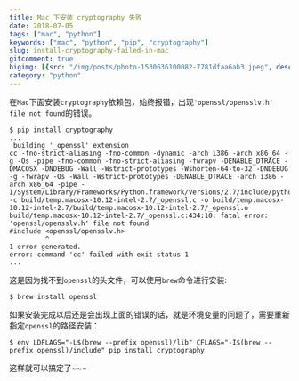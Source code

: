 ```yaml
---
title: Mac 下安装 cryptography 失败
date: 2018-07-05
tags: ["mac", "python"]
keywords: ["mac", "python", "pip", "cryptography"]
slug: install-cryptography-failed-in-mac
gitcomment: true
bigimg: [{src: "/img/posts/photo-1530636100082-7781dfaa6ab3.jpeg", desc: "Eagle on the Way"}]
category: "python"
---
```


在`Mac`下面安装`cryptography`依赖包，始终报错，出现`'openssl/opensslv.h' file not found`的错误。

<!--more-->

```shell
$ pip install cryptography
...
 building '_openssl' extension
cc -fno-strict-aliasing -fno-common -dynamic -arch i386 -arch x86_64 -g -Os -pipe -fno-common -fno-strict-aliasing -fwrapv -DENABLE_DTRACE -DMACOSX -DNDEBUG -Wall -Wstrict-prototypes -Wshorten-64-to-32 -DNDEBUG -g -fwrapv -Os -Wall -Wstrict-prototypes -DENABLE_DTRACE -arch i386 -arch x86_64 -pipe -I/System/Library/Frameworks/Python.framework/Versions/2.7/include/python2.7 -c build/temp.macosx-10.12-intel-2.7/_openssl.c -o build/temp.macosx-10.12-intel-2.7/build/temp.macosx-10.12-intel-2.7/_openssl.o
build/temp.macosx-10.12-intel-2.7/_openssl.c:434:10: fatal error: 'openssl/opensslv.h' file not found
#include <openssl/opensslv.h>
         ^
1 error generated.
error: command 'cc' failed with exit status 1
...
```

这是因为找不到`openssl`的头文件，可以使用`brew`命令进行安装:
```shell
$ brew install openssl
```

如果安装完成以后还是会出现上面的错误的话，就是环境变量的问题了，需要重新指定`openssl`的路径安装：
```shell
$ env LDFLAGS="-L$(brew --prefix openssl)/lib" CFLAGS="-I$(brew --prefix openssl)/include" pip install cryptography
```

这样就可以搞定了~~~
